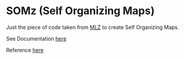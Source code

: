 # SOMz (Self Organizing Maps)

Just the piece of code taken from [MLZ](https://github.com/mgckind/MLZ) to create Self Organizing Maps.

See Documentation [here](http://pythonhosted.org/MLZ/)

Reference [here](http://arxiv.org/abs/1312.5753)
